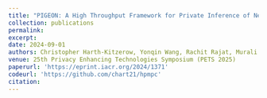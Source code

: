```yaml
---
title: "PIGEON: A High Throughput Framework for Private Inference of Neural Networks using Secure Multiparty Computation"
collection: publications
permalink: 
excerpt: 
date: 2024-09-01
authors: Christopher Harth-Kitzerow, Yonqin Wang, Rachit Rajat, Murali Annavaram, Georg Carle
venue: 25th Privacy Enhancing Technologies Symposium (PETS 2025)
paperurl: 'https://eprint.iacr.org/2024/1371'
codeurl: 'https://github.com/chart21/hpmpc'
citation: 
---
```





